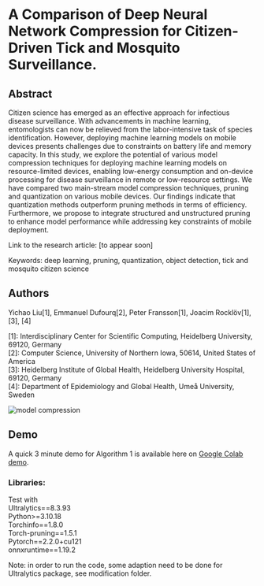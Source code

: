 # A Comparison of Deep Neural Network Compression for Citizen-Driven Tick and Mosquito Surveillance.

## Abstract
Citizen science has emerged as an effective approach for infectious disease surveillance. With advancements in machine learning, entomologists can now be relieved from the labor-intensive task of species identification. However, deploying machine learning models on mobile devices presents challenges due to constraints on battery life and memory capacity. In this study, we explore the potential of various model compression techniques for deploying machine learning models on resource-limited devices, enabling low-energy consumption and on-device processing for disease surveillance in remote or low-resource settings. We have compared two main-stream model compression techniques, pruning and quantization on various mobile devices. Our findings indicate that quantization methods outperform pruning methods in terms of efficiency. Furthermore, we propose to integrate structured and unstructured pruning to enhance model performance while addressing key constraints of mobile deployment.

Link to the research article: [to appear soon]

Keywords: deep learning, pruning, quantization, object detection, tick and mosquito citizen science
## Authors
Yichao Liu[1], Emmanuel Dufourq[2], Peter Fransson[1], Joacim Rocklöv[1], [3], [4]

[1]: Interdisciplinary Center for Scientific Computing, Heidelberg University, 69120, Germany  
[2]: Computer Science, University of Northern Iowa, 50614, United States of America   
[3]: Heidelberg Institute of Global Health, Heidelberg University Hospital, 69120, Germany  
[4]: Department of Epidemiology and Global Health, Umeå University, Sweden  

![model compression]([https://github.com/Christian-lyc/model_compression-citizen-science-/blob/main/model%20compression.png])
## Demo

A quick 3 minute demo for Algorithm 1 is available here on <a href="https://colab.research.google.com/drive/1Lq1rPGPg3viidtC5pXP0AphMx-RxfTiA?usp=sharing">Google Colab demo</a>.

### Libraries:  
Test with  
Ultralytics==8.3.93  
Python>=3.10.18  
Torchinfo==1.8.0  
Torch-pruning==1.5.1  
Pytorch==2.2.0+cu121  
onnxruntime==1.19.2  

Note: in order to run the code, some adaption need to be done for Ultralytics package, see modification folder.
